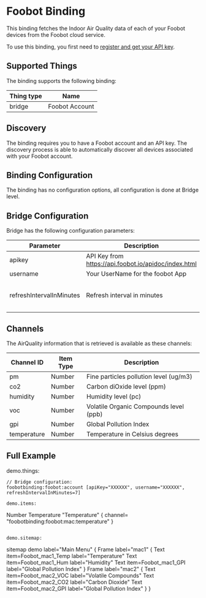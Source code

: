 # Foobot Binding

This binding fetches the Indoor Air Quality data of each of your Foobot devices from the Foobot cloud service.

To use this binding, you first need to [register and get your API key](https://api.foobot.io/apidoc/index.html).

## Supported Things

The binding supports the following binding:

| Thing type                | Name
|---------------------------|---------------
| bridge                    | Foobot Account


## Discovery

The binding requires you to have a Foobot account and an API key.
The discovery process is able to automatically discover all devices associated with your Foobot account.

## Binding Configuration

The binding has no configuration options, all configuration is done at Bridge level.

## Bridge Configuration

Bridge has the following configuration parameters:

| Parameter                 | Description                                           | Required
|---------------------------|-------------------------------------------------------|---------
| apikey                    | API Key from https://api.foobot.io/apidoc/index.html  | Mandatory
| username                  | Your UserName for the foobot App                      | Mandatory
| refreshIntervalInMinutes  | Refresh interval in minutes                           | Optional, the default value is 7 minutes.



## Channels

The AirQuality information that is retrieved is available as these channels:

| Channel ID        | Item Type | Description
|-------------------|-----------|---------------------------------------
| pm                | Number    | Fine particles pollution level (ug/m3)
| co2               | Number    | Carbon diOxide level (ppm)
| humidity          | Number    | Humidity level (pc)
| voc               | Number    | Volatile Organic Compounds level (ppb)
| gpi               | Number    | Global Pollution Index
| temperature       | Number    | Temperature in Celsius degrees


## Full Example

demo.things:

```
// Bridge configuration:
foobotbinding:foobot:account [apiKey="XXXXXX", username="XXXXXX", refreshIntervalInMinutes=7]

demo.items:

```
Number Temperature  "Temperature" <temperature> { channel= "foobotbinding:foobot:mac:temperature" }
```

demo.sitemap:

```
sitemap demo label="Main Menu"
{
    Frame label="mac1"  {
                Text item=Foobot_mac1_Temp label="Temperature"
                Text item=Foobot_mac1_Hum label="Humidity"
                Text item=Foobot_mac1_GPI label="Global Pollution Index"
    }
    Frame label="mac2"  {
                Text item=Foobot_mac2_VOC label="Volatile Compounds"
                Text item=Foobot_mac2_CO2 label="Carbon Dioxide"
                Text item=Foobot_mac2_GPI label="Global Pollution Index"
    }
}
```
